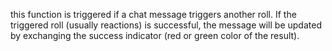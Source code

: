 this function is triggered if a chat message triggers another roll. If the triggered roll (usually reactions) is successful, the message will be updated by exchanging the success indicator (red or green color of the result).